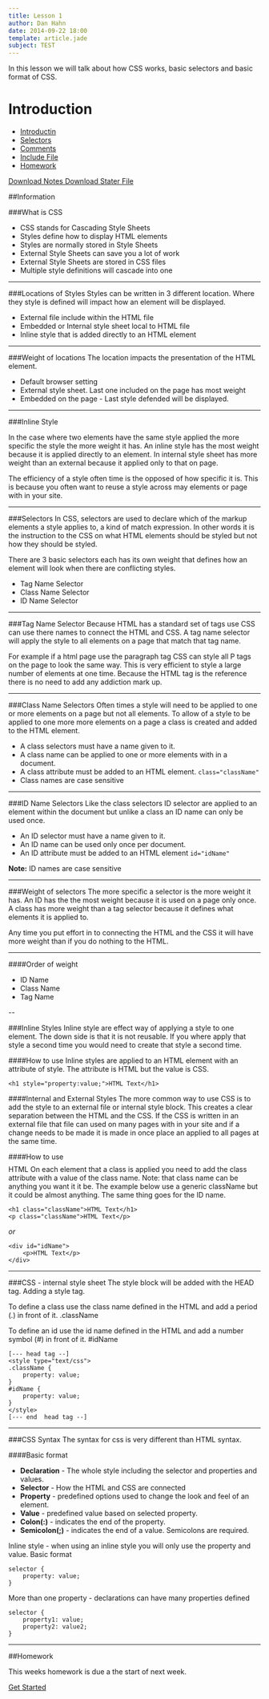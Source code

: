 ```yaml
---
title: Lesson 1
author: Dan Hahn
date: 2014-09-22 18:00
template: article.jade
subject: TEST
---
```


In this lesson we will talk about how CSS works, basic selectors and basic format of CSS.

<span class="more"></span>

# Introduction

* [Introductin]()
* [Selectors](selectors.html)
* [Comments](comments.html)
* [Include File](include.html)
* [Homework](homework.html)

[Download Notes <i class="icon-download-alt icon-white"></i>](week1-notes.zip) [Download Stater File <i class="icon-download-alt icon-white"></i>](week1.zip)

##Information

###What is CSS

* CSS stands for Cascading Style Sheets
* Styles define how to display HTML elements
* Styles are normally stored in Style Sheets
* External Style Sheets can save you a lot of work
* External Style Sheets are stored in CSS files
* Multiple style definitions will cascade into one

---

###Locations of Styles
Styles can be written in 3 different location.  Where they style is defined will impact how an element will be displayed.

* External file include within the HTML file
* Embedded or Internal style sheet local to HTML file
* Inline style that is added directly to an HTML element

---

###Weight of locations
The location impacts the presentation of the HTML element.

* Default browser setting
* External style sheet.  Last one included on the page has most weight
* Embedded on the page - Last style defended will be displayed.

---

###Inline Style

In the case where two elements have the same style applied the more specific the style the more weight it has.  An inline style has the most weight because it is applied directly to an element. In internal style sheet has more weight than an external because it applied only to that on page.

The efficiency of a style often time is the opposed of how specific it is.  This is because you often want to reuse a style across may elements or page with in your site.

---

###Selectors
In CSS, selectors are used to declare which of the markup elements a style applies to, a kind of match expression.  In other words it is the instruction to the CSS on what HTML elements should be styled but not how they should be styled.

There are 3 basic selectors each has its own weight that defines how an element will look when there are conflicting styles.

* Tag Name Selector
* Class Name Selector
* ID Name Selector

---

###Tag Name Selector
Because HTML has a standard set of tags use CSS can use there names to connect the HTML and CSS.  A tag name selector will apply the style to all elements on a page that match that tag name.

For example if a html page use the paragraph tag CSS can style all P tags on the page to look the same way.  This is very efficient to style a large number of elements at one time.  Because the HTML tag is the reference there is no need to add any addiction mark up.

---

###Class Name Selectors
Often times a style will need to be applied to one or more elements on a page but not all elements.  To allow of a style to be applied to one more more elements on a page a class is created and added to the HTML element.

* A class selectors must have a name given to it.
* A class name can be applied to one or more elements with in a document.
* A class attribute must be added to an HTML element.  `class="className"`
* Class names are case sensitive

---

###ID Name Selectors
Like the class selectors ID selector are applied to an element within the document but unlike a class an ID name can only be used once.

* An ID selector must have a name given to it.
* An ID name can be used only once per document.
* An ID attribute must be added to an HTML element `id="idName"`

**Note:** ID names are case sensitive

---

###Weight of selectors
The more specific a selector is the more weight it has.  An ID has the the most weight because it is used on a page only once.  A class has more weight than a tag selector because it defines what elements it is applied to.

Any time you put effort in to connecting the HTML and the CSS it will have more weight than if you do nothing to the HTML.

---

####Order of weight
* ID Name
* Class Name
* Tag Name

--

###Inline Styles
Inline style are effect way of applying a style to one element.  The down side is that it is not reusable.  If you where apply that style a second time you would need to create that style a second time.

####How to use
Inline styles are applied to an HTML element with an attribute of style.  The attribute is HTML but the value is CSS.

	<h1 style="property:value;">HTML Text</h1>

####Internal and External Styles
The more common way to use CSS is to add the style to an external file or internal style block.  This creates a clear separation between the HTML and the CSS.  If the CSS is written in an external file that file can used on many pages with in your site and if a change needs to be made it is made in once place an applied to all pages at the same time.

####How to use
$$$$HTML
On each element that a class is applied you need to add the class attribute with a value of the class name.  Note: that class name can be anything you want it it be.  The example below use a generic className but it could be almost anything.  The same thing goes for the ID name.

	<h1 class="className">HTML Text</h1>
	<p class="className">HTML Text</p>

*or*

	<div id="idName">
		<p>HTML Text</p>
	</div>

---

###CSS - internal style sheet
The style block will be added with the HEAD tag.  Adding a style tag.

To define a class use the class name defined in the HTML and add a period (.) in front of it. .className

To define an id use the id name defined in the HTML and add a number symbol (#) in front of it. #idName

	[--- head tag --]
	<style type="text/css">
    .className {
		property: value;
	}
	#idName {
		property: value;
	}
	</style>
	[--- end  head tag --]

---

###CSS Syntax
The syntax for css is very different than HTML syntax.

####Basic format
* **Declaration** - The whole style including the selector and properties and values.
* **Selector** - How the HTML and CSS are connected
* **Property** - predefined options used to change the look and feel of an element.
* **Value** - predefined value based on selected property.
* **Colon(:)** - indicates the end of the property.
* **Semicolon(;)** - indicates the end of a value.  Semicolons are required.

Inline style - when using an inline style you will only use the property and value.
Basic format

	selector {
		property: value;
	}


More than one property - declarations can have many properties defined

	selector {
		property1: value;
		property2: value2;
	}

---

##Homework

This weeks homework is due a the start of next week.

[Get Started](homework.html)



